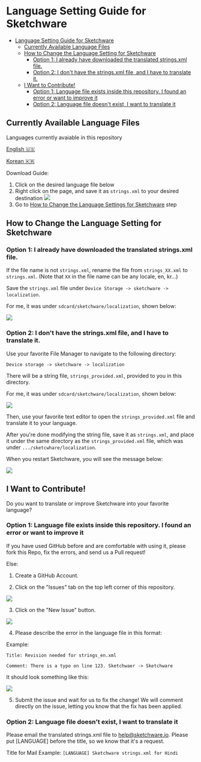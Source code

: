 # Language Setting Guide for Sketchware

- [Language Setting Guide for Sketchware](#language-setting-guide-for-sketchware)
    - [Currently Available Language Files](#currently-available-language-files)
    - [How to Change the Language Setting for Sketchware](#how-to-change-the-language-setting-for-sketchware)
        - [Option 1: I already have downloaded the translated strings.xml file.](#option-1-i-already-have-downloaded-the-translated-stringsxml-file)
        - [Option 2: I don't have the strings.xml file, and I have to translate it.](#option-2-i-dont-have-the-stringsxml-file-and-i-have-to-translate-it)
    - [I Want to Contribute!](#i-want-to-contribute)
        - [Option 1: Language file exists inside this repository. I found an error or  want to improve it](#option-1-language-file-exists-inside-this-repository-i-found-an-error-or-want-to-improve-it)
        - [Option 2: Language file doesn't exist, I want to translate it](#option-2-language-file-doesnt-exist-i-want-to-translate-it)

## Currently Available Language Files

Languages currently avaiable in this repository

[English 🇺🇸](https://raw.githubusercontent.com/sketchware/strings.xml/master/strings_en.xml)

[Korean 🇰🇷](https://raw.githubusercontent.com/sketchware/strings.xml/master/strings_kr.xml)


Download Guide:

1. Click on the desired language file below
2. Right click on the page, and save it as `strings.xml` to your desired destination
![](https://github.com/sketchware/strings.xml/blob/master/screenshots/save_as.png)
3. Go to [How to Change the Language Settings for Sketchware](#how-to-change-the-language-setting-for-sketchware) step


## How to Change the Language Setting for Sketchware

### Option 1: I already have downloaded the translated strings.xml file.

If the file name is not `strings.xml`, rename the file from `strings_XX.xml` to `strings.xml`. (Note that `XX` in the file name can be any locale, en, kr...)

Save the `strings.xml` file under `Device Storage -> sketchware -> localization`.

For me, it was under `sdcard/sketchware/localization`, shown below:

![](https://github.com/sketchware/strings.xml/blob/master/screenshots/localization.png)

### Option 2: I don't have the strings.xml file, and I have to translate it.

Use your favorite File Manager to navigate to the following directory:

`Device storage -> sketchware -> localization`

There will be a string file, `strings_provided.xml`, provided to you in this directory.

For me, it was under `sdcard/sketchware/localization`, shown below:

![](https://github.com/sketchware/strings.xml/blob/master/screenshots/localization.png)

Then, use your favorite text editor to open the `strings_provided.xml` file and translate it to your language.

After you're done modifying the string file, save it as `strings.xml`, and place it under the same directory as the `strings_provided.xml` file, which was under `.../sketcwhare/localization`.

When you restart Sketchware, you will see the message below:

![](https://github.com/sketchware/strings.xml/blob/master/screenshots/patch_complete.png)

## I Want to Contribute!

Do you want to translate or improve Sketchware into your favorite language?

### Option 1: Language file exists inside this repository. I found an error or  want to improve it

If you have used GitHub before and are comfortable with using it, please fork this Repo, fix the errors, and send us a Pull request!

Else: 

1. Create a GitHub Account.

2. Click on the "Issues" tab on the top left corner of this repository.

![](https://github.com/sketchware/strings.xml/blob/master/screenshots/issues.png)

3. Click on the "New Issue" button.

![](https://github.com/sketchware/strings.xml/blob/master/screenshots/new_issues.png)

4. Please describe the error in the language file in this format:

Example: 

`Title: Revision needed for strings_en.xml`

`Comment: There is a typo on line 123. Sketchwaer -> Sketchware`

It should look something like this:

![](https://github.com/sketchware/strings.xml/blob/master/screenshots/issues_post.png)

5. Submit the issue and wait for us to fix the change! We will comment directly on the issue, letting you know that the fix has been applied.

### Option 2: Language file doesn't exist, I want to translate it

Please email the translated strings.xml file to [help@sketchware.io](mailto:help@sketchware.io). Please put [LANGUAGE] before the title, so we know that it's a request.

Title for Mail Example: `[LANGUAGE] Sketchware strings.xml for Hindi`


